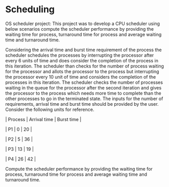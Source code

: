# Scheduling


OS scheduler project: This project was to develop a CPU scheduler using below scenarios compute the scheduler performance by providing the waiting time for process, turnaround time for process and average waiting time and turnaround time.

Considering the arrival time and burst time requirement of the process the scheduler schedules the processes by interrupting the processor after every 6 units of time and does consider the completion of the process in this iteration. The scheduler than checks for the number of process waiting for the processor and allots the processor to the process but interrupting the processor every 10 unit of time and considers the completion of the processes in this iteration. The scheduler checks the number of processes waiting in the queue for the processor after the second iteration and gives the processor to the process which needs more time to complete than the other processes to go in the terminated state. The inputs for the number of requirements, arrival time and burst time should be provided by the user. Consider the following units for reference.

| Process | Arrival time | Burst time |

| P1      |       0      |     20     |

| P2      |       5      |     36     |

| P3      |       13     |     19     |

| P4      |       26     |     42     |


Compute the scheduler performance by providing the waiting time for process, turnaround time for process and average waiting time and turnaround time.
